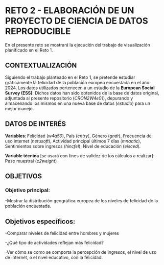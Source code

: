 # RETO 2 - ELABORACIÓN DE UN PROYECTO DE CIENCIA DE DATOS REPRODUCIBLE
En el presente reto se mostrará la ejecución del trabajo de visualización planificado en el Reto 1.

## CONTEXTUALIZACIÓN
Siguiendo el trabajo planteado en el Reto 1, se pretende estudiar gráficamente la felicidad de la población europea encuestada en el año 2024.
Los datos utilizados pertenecen a un estudio de la **European Social Survey (ESS)**.
Dichos datos han sido obtenidos de la base de datos original, adjuntada al presente repositorio (*CRON2W4e01*), depurando y almacenando los mismos en una nueva base de datos (*estudio*) para un mejor manejo.

## DATOS DE INTERÉS
**Variables**: Felicidad (*w4q50*), País (*cntry*), Género (*gndr*), Frecuencia de uso internet (*netusoft*), Actividad principal últimos 7 días (*mnactic*), Sentimientos sobre ingresos (*hincfel*), Nivel de educación (*eisced*).

**Variable técnica** [se usará con fines de validez de los cálculos a realizar]: Peso muestral (*c2weight*)

## OBJETIVOS
### Objetivo principal:
-Mostrar la distribución geográfica europea de los niveles de felicidad de la población encuestada.
## Objetivos específicos:
-Comparar niveles de felicidad entre hombres y mujeres

-¿Qué tipo de actividades reflejan más felicidad?

-Ver cómo se como se comporta la percepción de ingresos, el nivel de uso de internet, o el nivel educativo, con la felicidad.
